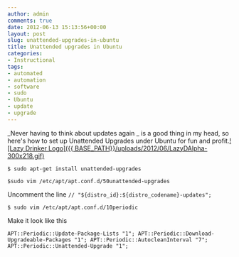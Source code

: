 ```yaml
---
author: admin
comments: true
date: 2012-06-13 15:13:56+00:00
layout: post
slug: unattended-upgrades-in-ubuntu
title: Unattended upgrades in Ubuntu
categories:
- Instructional
tags:
- automated
- automation
- software
- sudo
- Ubuntu
- update
- upgrade
---
```


_Never having to think about updates again _ is a good thing in my head, so here's how to set up Unattended Upgrades under Ubuntu for fun and profit.[![Lazy Drinker Logo]({{ BASE_PATH}}/uploads/2012/06/LazyDAlpha-300x218.gif)](http://www.lazydrinker.com/Index.htm)

`$ sudo apt-get install unattended-upgrades`

`$sudo vim /etc/apt/apt.conf.d/50unattended-upgrades`

Uncomment the line `// "${distro_id}:${distro_codename}-updates"; `

`$ sudo vim /etc/apt/apt.conf.d/10periodic`

Make it look like this

`APT::Periodic::Update-Package-Lists "1";
APT::Periodic::Download-Upgradeable-Packages "1";
APT::Periodic::AutocleanInterval "7";
APT::Periodic::Unattended-Upgrade "1";`

